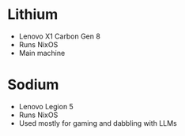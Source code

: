 # Lithium

- Lenovo X1 Carbon Gen 8
- Runs NixOS
- Main machine

# Sodium

- Lenovo Legion 5
- Runs NixOS
- Used mostly for gaming and dabbling with LLMs

